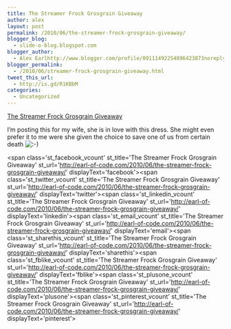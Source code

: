 ```yaml
---
title: The Streamer Frock Grosgrain Giveaway
author: alex
layout: post
permalink: /2010/06/the-streamer-frock-grosgrain-giveaway/
blogger_blog:
  - slide-o-blog.blogspot.com
blogger_author:
  - Alex Earlhttp://www.blogger.com/profile/09111492254896423873noreply@blogger.com
blogger_permalink:
  - /2010/06/streamer-frock-grosgrain-giveaway.html
tweet_this_url:
  - http://is.gd/R1KBbM
categories:
  - Uncategorized
---
```

[The Streamer Frock Grosgrain Giveaway][1]

I&#8217;m posting this for my wife, she is in love with this dress. She might even prefer it to me were she given the choice to save one of us from certain death <img src='https://earl-of-code.com/wp-includes/images/smilies/icon_smile.gif' alt=':-)' class='wp-smiley' /> 

<span class='st\_facebook\_vcount' st\_title='The Streamer Frock Grosgrain Giveaway' st\_url='http://earl-of-code.com/2010/06/the-streamer-frock-grosgrain-giveaway/' displayText='facebook'></span><span class='st\_twitter\_vcount' st\_title='The Streamer Frock Grosgrain Giveaway' st\_url='http://earl-of-code.com/2010/06/the-streamer-frock-grosgrain-giveaway/' displayText='twitter'></span><span class='st\_linkedin\_vcount' st\_title='The Streamer Frock Grosgrain Giveaway' st\_url='http://earl-of-code.com/2010/06/the-streamer-frock-grosgrain-giveaway/' displayText='linkedin'></span><span class='st\_email\_vcount' st\_title='The Streamer Frock Grosgrain Giveaway' st\_url='http://earl-of-code.com/2010/06/the-streamer-frock-grosgrain-giveaway/' displayText='email'></span><span class='st\_sharethis\_vcount' st\_title='The Streamer Frock Grosgrain Giveaway' st\_url='http://earl-of-code.com/2010/06/the-streamer-frock-grosgrain-giveaway/' displayText='sharethis'></span><span class='st\_fblike\_vcount' st\_title='The Streamer Frock Grosgrain Giveaway' st\_url='http://earl-of-code.com/2010/06/the-streamer-frock-grosgrain-giveaway/' displayText='fblike'></span><span class='st\_plusone\_vcount' st\_title='The Streamer Frock Grosgrain Giveaway' st\_url='http://earl-of-code.com/2010/06/the-streamer-frock-grosgrain-giveaway/' displayText='plusone'></span><span class='st\_pinterest\_vcount' st\_title='The Streamer Frock Grosgrain Giveaway' st\_url='http://earl-of-code.com/2010/06/the-streamer-frock-grosgrain-giveaway/' displayText='pinterest'></span>

 [1]: http://grosgrainfabulous.blogspot.com/2010/06/streamer-frock-grosgrain-giveaway.html